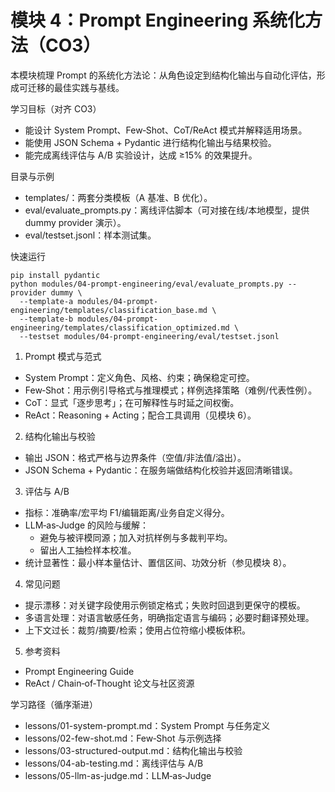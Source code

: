 # 模块 4：Prompt Engineering 系统化方法（CO3）

本模块梳理 Prompt 的系统化方法论：从角色设定到结构化输出与自动化评估，形成可迁移的最佳实践与基线。

学习目标（对齐 CO3）
- 能设计 System Prompt、Few‑Shot、CoT/ReAct 模式并解释适用场景。
- 能使用 JSON Schema + Pydantic 进行结构化输出与结果校验。
- 能完成离线评估与 A/B 实验设计，达成 ≥15% 的效果提升。

目录与示例
- templates/：两套分类模板（A 基准、B 优化）。
- eval/evaluate_prompts.py：离线评估脚本（可对接在线/本地模型，提供 dummy provider 演示）。
- eval/testset.jsonl：样本测试集。

快速运行
```
pip install pydantic
python modules/04-prompt-engineering/eval/evaluate_prompts.py --provider dummy \
  --template-a modules/04-prompt-engineering/templates/classification_base.md \
  --template-b modules/04-prompt-engineering/templates/classification_optimized.md \
  --testset modules/04-prompt-engineering/eval/testset.jsonl
```

1. Prompt 模式与范式
- System Prompt：定义角色、风格、约束；确保稳定可控。
- Few‑Shot：用示例引导格式与推理模式；样例选择策略（难例/代表性例）。
- CoT：显式「逐步思考」；在可解释性与时延之间权衡。
- ReAct：Reasoning + Acting；配合工具调用（见模块 6）。

2. 结构化输出与校验
- 输出 JSON：格式严格与边界条件（空值/非法值/溢出）。
- JSON Schema + Pydantic：在服务端做结构化校验并返回清晰错误。

3. 评估与 A/B
- 指标：准确率/宏平均 F1/编辑距离/业务自定义得分。
- LLM‑as‑Judge 的风险与缓解：
  - 避免与被评模同源；加入对抗样例与多裁判平均。
  - 留出人工抽检样本校准。
- 统计显著性：最小样本量估计、置信区间、功效分析（参见模块 8）。

4. 常见问题
- 提示漂移：对关键字段使用示例锁定格式；失败时回退到更保守的模板。
- 多语言处理：对语言敏感任务，明确指定语言与编码；必要时翻译预处理。
- 上下文过长：裁剪/摘要/检索；使用占位符缩小模板体积。

5. 参考资料
- Prompt Engineering Guide
- ReAct / Chain‑of‑Thought 论文与社区资源

学习路径（循序渐进）
- lessons/01-system-prompt.md：System Prompt 与任务定义
- lessons/02-few-shot.md：Few‑Shot 与示例选择
- lessons/03-structured-output.md：结构化输出与校验
- lessons/04-ab-testing.md：离线评估与 A/B
- lessons/05-llm-as-judge.md：LLM‑as‑Judge

